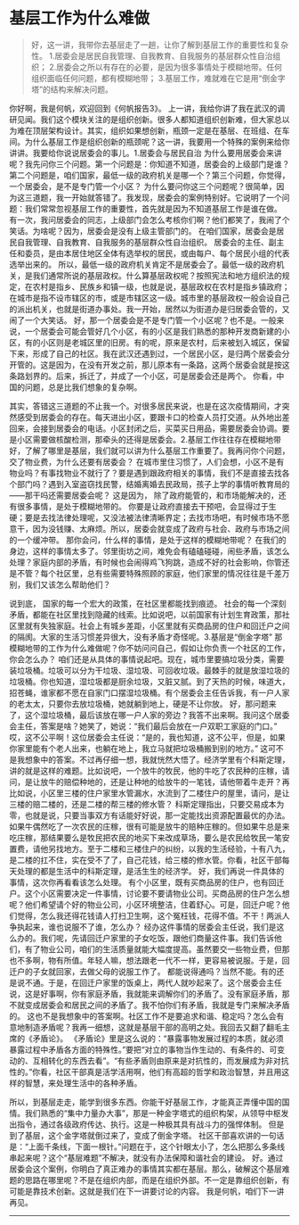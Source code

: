 # 基层工作为什么难做

> 好，这一讲，我带你去基层走了一趟，让你了解到基层工作的重要性和复杂性。
> 1.居委会是居民自我管理、自我教育、自我服务的基层群众性自治组织；
> 2.居委会之所以有存在的必要，是因为很多事情处于模糊地带。任何组织面临任何问题，都有模糊地带；
> 3.基层工作，难就难在它是用“倒金字塔”的结构来解决问题。

你好啊，我是何帆，欢迎回到《何帆报告3》。
上一讲，我给你讲了我在武汉的调研见闻。我们这个模块关注的是组织创新。很多人都知道组织创新难，但大家总以为难在顶层架构设计。其实，组织如果想创新，瓶颈一定是在基层、在班组、在车间。为什么基层工作是组织创新的瓶颈呢？这一讲，我要用一个特殊的案例来给你讲讲。我要给你说说居委会的事儿。1.居委会与居民自治
为什么要用居委会来讲呢？我先问你三个问题。第一个问题是：你知道不知道，居委会的上级部门是谁？第二个问题是，咱们国家，最低一级的政府机关是哪一个？第三个问题，你觉得，一个居委会，是不是专门管一个小区？
为什么要问你这三个问题呢？很简单，因为这三道题，我一开始就答错了。我发现，居委会的案例特别好。它说明了一个问题：我们常常忽视基层工作的重要性，首先就是因为不知道基层工作是谁在做。
有一次，我问居委会的同志，上级部门会怎么考核你们啊？他们都笑了，我闹了个笑话。为啥呢？因为，居委会是没有上级主管部门的。
在咱们国家，居委会是居民自我管理、自我教育、自我服务的基层群众性自治组织。
居委会的主任、副主任和委员，是由本居住地区全体有选举权的居民，或由每户、每个居民小组的代表选举出来的。
所以，最低一级的政府机关肯定不是居委会了。最低一级的政府机关，是我们通常所说的基层政权。什么算基层政权呢？按照宪法和地方组织法的规定，在农村是指乡、民族乡和镇一级，也就是说，基层政权在农村是指乡镇政府；在城市是指不设市辖区的市，或是市辖区这一级。城市里的基层政权一般会设自己的派出机关，也就是街道办事处。我一开始，居然以为街道办是归居委会管的，又闹了一个大笑话。
好，那一个居委会是不是专门管一个小区呢？也不是。一般来说，一个居委会可能会管好几个小区，有的小区是我们熟悉的那种开发商新建的小区，有的小区则是老城区里的旧房。有的呢，原来是农村，后来被划入城区，保留下来，形成了自己的社区。我在武汉还遇到过，一个居民小区，是归两个居委会分开管的。这是因为，在没有开发之前，那儿原本有一条路，这两个居委会就是按这条路划界的。后来，拆迁了，并成了一个小区，可是居委会还是两个。
你看，中国的问题，总是比我们想象的复杂啊。

其实，答错这三道题的不止我一个。对很多居民来说，也是在这次疫情期间，才突然感受到居委会的存在。每天进出小区，要跟卡口的检查人员打交道。从外地出差回来，会接到居委会的电话。小区封闭之后，买菜买日用品，需要居委会协调。要是小区需要做核酸检测，那牵头的还得是居委会。2.基层工作往往存在模糊地带
好，了解了哪里是基层，我们就可以讲为什么基层工作重要了。我再问你个问题，交了物业费，为什么还要有居委会？
在城市里住习惯了，人们会想，小区不是有物业吗？有事找物业不就行了？要是遇到跟政府相关的事情，我们不是直接去找各个部门吗？遇到入室盗窃找民警，结婚离婚去民政局，孩子上学的事情听教育局的——那干吗还需要居委会呢？
这是因为，
除了政府能管的，和市场能解决的，还有很多事情，是处于模糊地带的。
你要是让政府直接去干预吧，会显得过于生硬；要是去找法律处理呢，又没法被法律清晰界定；去找市场吧，有时候市场不愿意干，因为没钱赚、太麻烦。所以，居委会就变成了政府与社会、政府与市场之间的一个缓冲带。
那你会问，什么样的事情，是处于这样的模糊地带呢？
在我们的身边，这样的事情太多了。邻里街坊之间，难免会有磕磕碰碰，闹些矛盾，该怎么处理？家庭内部的矛盾，有时候也会闹得鸡飞狗跳，造成不好的社会影响，你管还是不管？每个社区里，总有些需要特殊照顾的家庭，他们家里的情况往往是千差万别，我们又该怎么帮助他们？

说到底，
国家的每一个宏大的政策，在社区里都能找到痕迹。
社会的每一个深刻矛盾，都能在社区里找到隐藏的线索。比如说吧，以前国家有计划生育政策，那社区里就有失独家庭。社会上有城乡差距，小区里就有买商品房的住户和回迁户之间的隔阂。大家的生活习惯差异很大，没有矛盾才奇怪呢。3.基层是“倒金字塔”
那模糊地带的工作为什么难做呢？你不妨问问自己，假如让你负责一个社区的工作，你会怎么办？
咱们还是从具体的事情说起吧。现在，城市里要搞垃圾分类，需要装垃圾桶。垃圾可以分为干垃圾、湿垃圾、可回收垃圾。最棘手的就是放湿垃圾的垃圾桶。你也知道，湿垃圾都是厨余垃圾，又脏又腻。到了天热的时候，味道大，招苍蝇，谁家都不愿在自家门口摆湿垃圾桶。有个居委会主任告诉我，有一户人家的老太太，只要你去放垃圾桶，她就躺到地上，硬是不让你放。
好，那问题来了，这个湿垃圾桶，最后该放在哪一户人家的旁边？我答不出来啊。我问这个居委会主任，答案是啥？她笑了，她说：“我们最后会放在一户双职工家庭的门口。”
哎，这不公平啊！这位居委会主任说：“是的，我也知道，这不公平，但是，如果你家里能有个老人出来，也躺在地上，我立马就把垃圾桶搬到别的地方。”
这可不是我想象中的答案。不过再仔细一想，我就恍然大悟了。经济学里有个科斯定理，讲的就是这样的难题。比如说吧，一个放牛的牧民，他的牛吃了农民种的庄稼，请问，是让放牛的赔偿种地的，还是让种地的给放牛的一笔钱，请他带着牛走开？再比如说，小区里三楼的住户家里水管漏水，水流到了二楼住户的屋里，请问，是让三楼的赔二楼的，还是二楼的帮三楼的修水管？
科斯定理指出，只要交易成本为零，也就是说，只要当事双方有话能好好说，那一定能找出资源配置最优的办法。
如果牛偶然吃了一次农民的庄稼，很有可能是放牛的赔种庄稼的。但如果牛总是来吃庄稼，那结果要么是牧民把农民的地买下来改成草场，要么是农民给牧民一笔安置费，请他另找地方。至于二楼和三楼住户的纠纷，以我的生活经验，十有八九，是二楼的扛不住，实在受不了了，自己花钱，给三楼的修水管。你看，社区干部每天处理的都是生活中的科斯定理，是活生生的经济学。
好，我们再说一件具体的事情，这次你再看看该怎么处理。
有个小区里，既有买商品房的住户，也有回迁户。这个小区需要决定一件事情，讨论要不要请物业公司。买商品房的住户怎么想呢？他们希望请个好的物业公司，小区环境整洁，住着舒心。可是，回迁户呢？他们觉得，怎么我还得花钱请人打扫卫生啊，这个冤枉钱，花得不值。不干！两派人争执起来，谁也说服不了谁，怎么办？
经办这件事情的居委会主任说，我们是这么办的。我们呢，先请回迁户家里的子女吃饭，跟他们商量这件事。我们告诉他们，有了物业公司，咱们的生活质量就能大幅度提高。虽然要交一些物业费，但那也不多啊，物有所值。年轻人嘛，想法跟老一代不一样，更容易被说服。于是，回迁户的子女就回家，去做父母的说服工作了。
都能说得通吗？当然不能。有的还是说不通。于是，在回迁户家里的饭桌上，两代人就吵起来了。这个居委会主任说，这是好事啊，你有家庭矛盾，我就能来调解你们的矛盾了。没有家庭矛盾，那不就变成居委会和居民之间的矛盾了。我不怕你们有矛盾，我就是专门来解决矛盾的。
这也不是我想象中的答案啊。社区工作不是要追求和谐、稳定吗？怎么会有意地制造矛盾呢？我再一细想，这就是基层干部的高明之处。我回去又翻了翻毛主席的《矛盾论》。
《矛盾论》里是这么说的：“暴露事物发展过程的本质，就必须暴露过程中矛盾各方面的特殊性。”要把“对立的事物当作生动的、有条件的、可变动的、互相转化的东西去看”。“有些矛盾则由原来是对抗性的，而发展成为非对抗性的。”你看，社区干部真是活学活用啊，他们有高超的哲学和政治智慧，并且用这样的智慧，来处理生活中的各种矛盾。

所以，到基层走走，能学到很多东西。你能干好基层工作，才能真正弄懂中国的国情。我们熟悉的“集中力量办大事”，那是一种金字塔式的组织构架，从领导中枢发出指令，通过各级政府传达、执行。这是一种极其具有战斗力的强悍体制。
但是到了基层，这个金字塔就倒过来了，变成了倒金字塔。
社区干部喜欢讲的一句话是：“上面千条线，下面一根针。”问题在于，这个针眼太小了，怎么把那么多条线串起来呢？这个“基层难题”不解决，就没有办法保障和谐社会的建设。
好。通过居委会这个案例，你明白了真正难办的事情其实都在基层。那么，破解这个基层难题的思路在哪里呢？不是在组织内部，而是在组织外部。不一定是靠组织创新，有可能是靠技术创新。这就是我们在下一讲要讨论的内容。
我是何帆，咱们下一讲再见。

---
